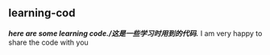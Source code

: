 ## learning-cod  
___here are  some learning code./这是一些学习时用到的代码.___
I am very happy to share the code with you  
